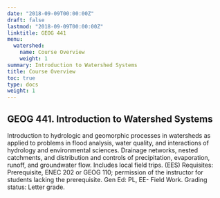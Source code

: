 ```yaml
---
date: "2018-09-09T00:00:00Z"
draft: false
lastmod: "2018-09-09T00:00:00Z"
linktitle: GEOG 441
menu:
  watershed:
    name: Course Overview
    weight: 1
summary: Introduction to Watershed Systems
title: Course Overview
toc: true
type: docs
weight: 1
---
```


## GEOG 441. Introduction to Watershed Systems

Introduction to hydrologic and geomorphic processes in watersheds as applied to problems in flood analysis, water quality, and interactions of hydrology and environmental sciences. Drainage networks, nested catchments, and distribution and controls of precipitation, evaporation, runoff, and groundwater flow. Includes local field trips. (EES)
Requisites: Prerequisite, ENEC 202 or GEOG 110; permission of the instructor for students lacking the prerequisite.
Gen Ed: PL, EE- Field Work.
Grading status: Letter grade.

